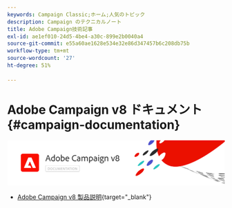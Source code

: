 ```yaml
---
keywords: Campaign Classic;ホーム;人気のトピック
description: Campaign のテクニカルノート
title: Adobe Campaign技術記事
exl-id: ae1ef010-24d5-4be4-a30c-899e2b0040a4
source-git-commit: e55a60ae1628e534e32e86d347457b6c208db75b
workflow-type: tm+mt
source-wordcount: '27'
ht-degree: 51%

---
```


# Adobe Campaign v8 ドキュメント {#campaign-documentation}

![](assets/banner-documentationv8.png)

* [Adobe Campaign v8 製品説明](https://helpx.adobe.com/jp/legal/product-descriptions/adobe-campaign-managed-cloud-services.html){target=&quot;_blank&quot;}
